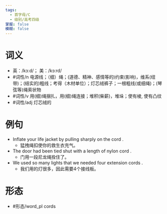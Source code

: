 ```yaml
---
tags:
  - 首字母/C
  - 级别/高考四级
掌握: false
模糊: false
---
```

# 词义
- 英：/kɔːd/； 美：/kɔːrd/
- #词性/n  电源线；（细）绳；(道德、精神、感情等的)约束(影响)，维系(纽带)；(结实的)粗线；考得（木材单位）；灯芯绒裤子；一根粗线(或细绳)；(琴弦等)绳索状物
- #词性/v  用(细)绳捆扎，用(细)绳连接；堆积(柴薪)，堆垛；使有棱, 使有凸纹
- #词性/adj  灯芯绒的
# 例句
- Inflate your life jacket by pulling sharply on the cord .
	- 猛拽绳扣使你的救生衣充气。
- The door had been tied shut with a length of nylon cord .
	- 门用一段尼龙绳拴住了。
- We used so many lights that we needed four extension cords .
	- 我们用的灯很多，因此需要4个接线板。
# 形态
- #形态/word_pl cords
